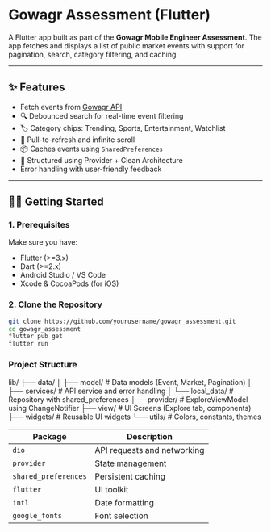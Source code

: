 # Gowagr Assessment (Flutter)

A Flutter app built as part of the **Gowagr Mobile Engineer Assessment**. The app fetches and
displays a list of public market events with support for pagination, search, category filtering, and
caching.

---

## ✨ Features

- Fetch events from [Gowagr API](https://api.gowagr.app/pm/events/public-events)
- 🔍 Debounced search for real-time event filtering
- 🏷️ Category chips: Trending, Sports, Entertainment, Watchlist
- 🔁 Pull-to-refresh and infinite scroll
- 📦 Caches events using `SharedPreferences`
- 🔧 Structured using Provider + Clean Architecture
- Error handling with user-friendly feedback

---

## 🧑‍💻 Getting Started

### 1. Prerequisites

Make sure you have:

- Flutter (>=3.x)
- Dart (>=2.x)
- Android Studio / VS Code
- Xcode & CocoaPods (for iOS)

### 2. Clone the Repository

```bash
git clone https://github.com/yourusername/gowagr_assessment.git
cd gowagr_assessment
flutter pub get
flutter run
```

### Project Structure

lib/
├── data/
│ ├── model/ # Data models (Event, Market, Pagination)
│ ├── services/ # API service and error handling
│ └── local_data/ # Repository with shared_preferences
├── provider/ # ExploreViewModel using ChangeNotifier
├── view/ # UI Screens (Explore tab, components)
├── widgets/ # Reusable UI widgets
└── utils/ # Colors, constants, themes

| Package              | Description                 |
|----------------------|-----------------------------|
| `dio`                | API requests and networking |
| `provider`           | State management            |
| `shared_preferences` | Persistent caching          |
| `flutter`            | UI toolkit                  |
| `intl`               | Date formatting             |
| `google_fonts`       | Font selection              |             
